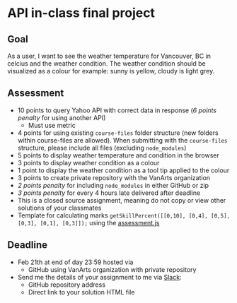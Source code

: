 # API in-class final project

## Goal
As a user, I want to see the weather temperature for Vancouver, BC in celcius and the weather condition. The weather condition should be visualized as a colour for example: sunny is yellow, cloudy is light grey.

## Assessment
* 10 points to query Yahoo API with correct data in response (*6 points penalty* for using another API)
	* Must use metric
* 4 points for using existing `course-files` folder structure (new folders within course-files are allowed). When submitting with the `course-files` structure, please include all files (excluding `node_modules`)
* 5 points to display weather temperature and condition in the browser
* 3 points to display weather condition as a colour
* 1 point to display the weather condition as a tool tip applied to the colour
* 3 points to create private repository with the VanArts organization
* *2 points penalty* for including `node_modules` in either GitHub or zip
* *3 points penalty* for every 4 hours late delivered after deadline
* This is a closed source assignment, meaning do not copy or view other solutions of your classmates
* Template for calculating marks `getSkillPercent([[0,10], [0,4], [0,5], [0,3], [0,1], [0,3]]);` using the [assessment.js](./src/js/assessment.js)

## Deadline
* Feb 21th at end of day 23:59 hosted via
	* GitHub using VanArts organization with private repository
* Send me the details of your assignment to me via [Slack](https://domaindesign.slack.com/):
	* GitHub repository address
	* Direct link to your solution HTML file
